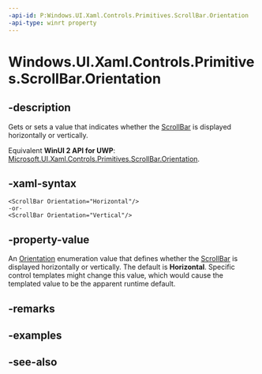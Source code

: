 ```yaml
---
-api-id: P:Windows.UI.Xaml.Controls.Primitives.ScrollBar.Orientation
-api-type: winrt property
---
```


<!-- Property syntax
public Windows.UI.Xaml.Controls.Orientation Orientation { get;  set; }
-->

# Windows.UI.Xaml.Controls.Primitives.ScrollBar.Orientation

## -description
Gets or sets a value that indicates whether the [ScrollBar](scrollbar.md) is displayed horizontally or vertically.

Equivalent **WinUI 2 API for UWP**: [Microsoft.UI.Xaml.Controls.Primitives.ScrollBar.Orientation](/windows/winui/api/microsoft.ui.xaml.controls.primitives.scrollbar.orientation).

## -xaml-syntax
```xaml
<ScrollBar Orientation="Horizontal"/>
-or-
<ScrollBar Orientation="Vertical"/>
```


## -property-value
An [Orientation](../windows.ui.xaml.controls/orientation.md) enumeration value that defines whether the [ScrollBar](scrollbar.md) is displayed horizontally or vertically. The default is **Horizontal**. Specific control templates might change this value, which would cause the templated value to be the apparent runtime default.

## -remarks

## -examples

## -see-also
